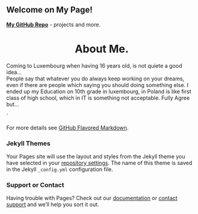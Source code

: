## Welcome on My Page!

[**My GitHub Repo**](https://github.com/patrka54) - projects and more.


<h1 align="center">About Me.</h1>
<p>
 Coming to Luxembourg when having 16 years old, is not quiete a good idea... <br>
 People say that whatever you do always keep working on your dreams, even if there are people which saying you should doing something else.
 I ended up my Education on 10th grade in luxembourg, in Poland is like first class of high school, which in IT is something not acceptable. 
 Fully Agree but...
  
  
</p>

`

For more details see [GitHub Flavored Markdown](https://guides.github.com/features/mastering-markdown/).

### Jekyll Themes 

Your Pages site will use the layout and styles from the Jekyll theme you have selected in your [repository settings](https://github.com/patrka54/patrka54.github.io/settings). The name of this theme is saved in the Jekyll `_config.yml` configuration file.

### Support or Contact

Having trouble with Pages? Check out our [documentation](https://help.github.com/categories/github-pages-basics/) or [contact support](https://github.com/contact) and we’ll help you sort it out.
